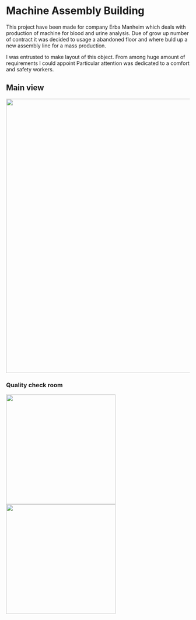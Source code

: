 # Machine Assembly Building
This project have been made for company Erba Manheim which deals with production of machine for blood and urine analysis. Due of grow up number of contract it was decided to usage  a abandoned floor and where buld up a new assembly line for a mass production.

I was entrusted to make layout of this object. From among huge amount of requirements I could appoint 
Particular attention was dedicated to a comfort and safety workers.

## Main view
<p float="left">
  <img src="/Picures/AssBuilding_1.PNG" width="750" /> 
  
### Quality check room
<p float="left">
  <img src="/Picures/AssBuilding_4.PNG" width="300" />
  <img src="/Picures/AssBuilding_5.PNG" width="300" /> 
</p>
